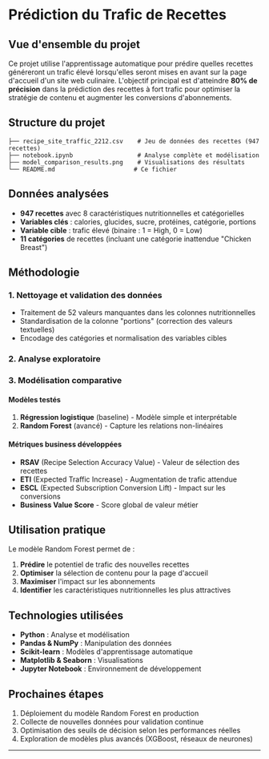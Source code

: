 # Prédiction du Trafic de Recettes

## Vue d'ensemble du projet

Ce projet utilise l'apprentissage automatique pour prédire quelles recettes généreront un trafic élevé lorsqu'elles seront mises en avant sur la page d'accueil d'un site web culinaire. L'objectif principal est d'atteindre **80% de précision** dans la prédiction des recettes à fort trafic pour optimiser la stratégie de contenu et augmenter les conversions d'abonnements.

## Structure du projet

```
├── recipe_site_traffic_2212.csv    # Jeu de données des recettes (947 recettes)
├── notebook.ipynb                  # Analyse complète et modélisation
├── model_comparison_results.png    # Visualisations des résultats
└── README.md                      # Ce fichier
```

## Données analysées

- **947 recettes** avec 8 caractéristiques nutritionnelles et catégorielles
- **Variables clés** : calories, glucides, sucre, protéines, catégorie, portions
- **Variable cible** : trafic élevé (binaire : 1 = High, 0 = Low)
- **11 catégories** de recettes (incluant une catégorie inattendue "Chicken Breast")

## Méthodologie

### 1. Nettoyage et validation des données
- Traitement de 52 valeurs manquantes dans les colonnes nutritionnelles
- Standardisation de la colonne "portions" (correction des valeurs textuelles)
- Encodage des catégories et normalisation des variables cibles

### 2. Analyse exploratoire

### 3. Modélisation comparative

#### Modèles testés
1. **Régression logistique** (baseline) - Modèle simple et interprétable
2. **Random Forest** (avancé) - Capture les relations non-linéaires

#### Métriques business développées
- **RSAV** (Recipe Selection Accuracy Value) - Valeur de sélection des recettes
- **ETI** (Expected Traffic Increase) - Augmentation de trafic attendue
- **ESCL** (Expected Subscription Conversion Lift) - Impact sur les conversions
- **Business Value Score** - Score global de valeur métier

## Utilisation pratique

Le modèle Random Forest permet de :
1. **Prédire** le potentiel de trafic des nouvelles recettes
2. **Optimiser** la sélection de contenu pour la page d'accueil
3. **Maximiser** l'impact sur les abonnements
4. **Identifier** les caractéristiques nutritionnelles les plus attractives

## Technologies utilisées

- **Python** : Analyse et modélisation
- **Pandas & NumPy** : Manipulation des données
- **Scikit-learn** : Modèles d'apprentissage automatique
- **Matplotlib & Seaborn** : Visualisations
- **Jupyter Notebook** : Environnement de développement

## Prochaines étapes

1. Déploiement du modèle Random Forest en production
2. Collecte de nouvelles données pour validation continue
3. Optimisation des seuils de décision selon les performances réelles
4. Exploration de modèles plus avancés (XGBoost, réseaux de neurones)

---
